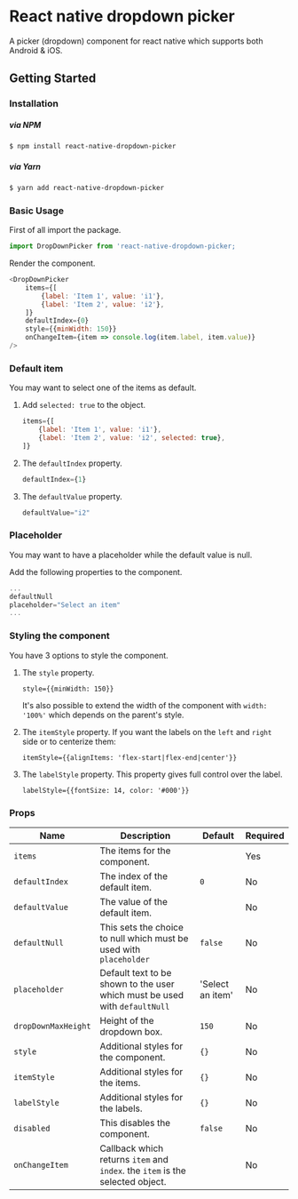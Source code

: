 
# React native dropdown picker
A picker (dropdown) component for react native which supports both Android & iOS.
## Getting Started
### Installation
##### via NPM
```sh
$ npm install react-native-dropdown-picker
```
##### via Yarn
```sh
$ yarn add react-native-dropdown-picker
```
### Basic Usage
First of all import the package.
```javascript
import DropDownPicker from 'react-native-dropdown-picker;
```
Render the component.
```javascript
<DropDownPicker
    items={[
        {label: 'Item 1', value: 'i1'},
        {label: 'Item 2', value: 'i2'},
    ]}
    defaultIndex={0}
    style={{minWidth: 150}}
    onChangeItem={item => console.log(item.label, item.value)}
/>
```
### Default item
You may want to select one of the items as default.
1. Add `selected: true` to the object.

    ```javascript
    items={[
        {label: 'Item 1', value: 'i1'},
        {label: 'Item 2', value: 'i2', selected: true},
    ]}
    ```
2. The `defaultIndex` property.

    ```javascript
    defaultIndex={1}
    ```
3. The `defaultValue` property.

    ```javascript
    defaultValue="i2"
    ```
### Placeholder
You may want to have a placeholder while the default value is null.

Add the following properties to the component.
```javascript
...
defaultNull
placeholder="Select an item"
...
```
### Styling the component
You have 3 options to style the component.
1. The `style` property.

    ```javacript
    style={{minWidth: 150}}
    ```
    It's also possible to extend the width of the component with `width: '100%'` which depends on the parent's style.

2. The `itemStyle` property.
        If you want the labels on the `left` and `right` side or to centerize them:

    ```javacript
    itemStyle={{alignItems: 'flex-start|flex-end|center'}}
    ```
3. The `labelStyle` property.
    This property gives full control over the label.
    ```javacript
    labelStyle={{fontSize: 14, color: '#000'}}
    ```
### Props
|Name|Description|Default|Required
|--|--|--|--
|`items`|The items for the component.||Yes
|`defaultIndex`|The index of the default item.|`0`|No
|`defaultValue`|The value of the default item.||No
|`defaultNull`|This sets the choice to null which must be used with `placeholder`|`false`|No
|`placeholder`|Default text to be shown to the user which must be used with `defaultNull`|'Select an item'|No
|`dropDownMaxHeight`|Height of the dropdown box.|`150`|No
|`style`|Additional styles for the component.|`{}`|No
|`itemStyle`|Additional styles for the items.|`{}`|No
|`labelStyle`|Additional styles for the labels.|`{}`|No
|`disabled`|This disables the component.|`false`|No
|`onChangeItem`|Callback which returns `item` and `index`. the `item` is the selected object.||No